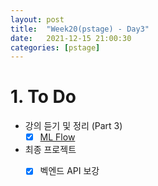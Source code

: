 ```yaml
---
layout: post
title:  "Week20(pstage) - Day3"
date:   2021-12-15 21:00:30
categories: [pstage]
---
```

 
# 1. To Do
* 강의 듣기 및 정리 (Part 3)
    * [x] [ML Flow](https://kyunghyunlim.github.io/ml_ai/serving/2021/12/14/sv_14.html)
* 최종 프로젝트
    * [x] 벡엔드 API 보강




